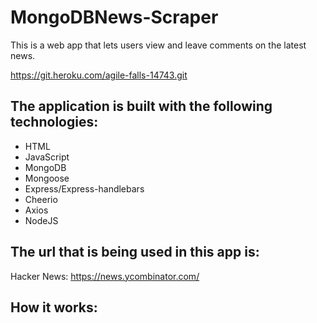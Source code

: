 # MongoDBNews-Scraper

This is a web app that lets users view and leave comments on the latest news.

https://git.heroku.com/agile-falls-14743.git

## The application is built with the following technologies:

* HTML
* JavaScript
* MongoDB
* Mongoose
* Express/Express-handlebars
* Cheerio
* Axios
* NodeJS

## The url that is being used in this app is:
Hacker News: https://news.ycombinator.com/

## How it works:



